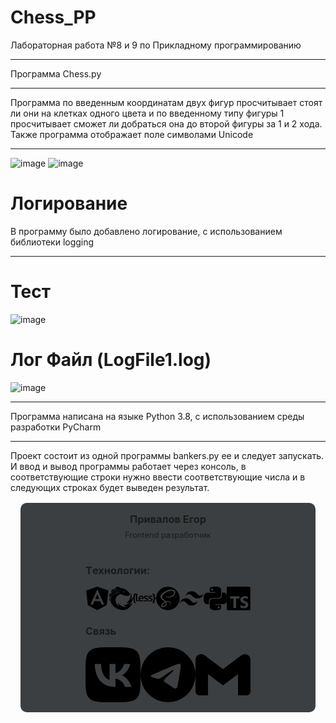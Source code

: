 # Chess_PP
Лабораторная работа №8 и 9 по Прикладному программированию
____
Программа Chess.py
____
Программа по введенным координатам двух фигур просчитывает стоят ли они на клетках одного цвета и по введенному типу фигуры 1 просчитывает сможет ли добраться она до второй фигуры за 1 и 2 хода. Также программа отображает поле символами Unicode
____
![image](https://user-images.githubusercontent.com/44251572/145725302-dd8a2fcf-8d48-4658-a07c-604e532e7fbf.png)
![image](https://user-images.githubusercontent.com/44251572/145725344-3fa957d2-c190-4e34-8466-738a8e3f84a3.png)
  
# Логирование
В программу было добавлено логирование, с использованием библиотеки logging
____
# Тест
![image](https://user-images.githubusercontent.com/44251572/145725789-a1f14b63-402f-4602-be54-1312753d08cf.png)
# Лог Файл (LogFile1.log)
![image](https://user-images.githubusercontent.com/44251572/145725859-46b747ed-5c89-44e8-96b3-c0c26c338ded.png)
____
Программа написана на языке Python 3.8, с использованием среды разработки PyCharm
____
Проект состоит из одной программы bankers.py ее и следует запускать. И ввод и вывод программы работает через консоль, в соответствующие строки нужно ввести соответствующие числа и в следующих строках будет выведен результат.


<div style="background-color: #3c3f41; 
            border-radius: 10px; 
            margin: 1rem;
            padding: 1rem;
            display: flex;
            flex-direction: column">
    <img alt="" src="https://sun3-17.userapi.com/s/v1/if1/zuoZewRpBKm6DF6enLrw8WJQ42KFcYKEjVcDX5CLQeE90IZNUkZwtp2xadmlfYw0RUlmHQ34.jpg?size=200x200&quality=96&crop=12,7,1413,1413&ava=1" 
         style="border-radius: 50%; margin: auto;">
    <h3 style="margin: auto auto .5rem;">Привалов Егор</h3>
    <p style="margin: auto auto 1rem; font-size: 0.8rem;">Frontend разработчик</p>
    <div style="display: flex; width: 60%; margin: auto; flex-direction: column; height: max-content;">
            <h3>Tехнологии:</h3>
            <div style="display: flex">
            <svg role="img" viewBox="0 0 24 24" xmlns="http://www.w3.org/2000/svg"><title>Angular</title><path d="M9.931 12.645h4.138l-2.07-4.908m0-7.737L.68 3.982l1.726 14.771L12 24l9.596-5.242L23.32 3.984 11.999.001zm7.064 18.31h-2.638l-1.422-3.503H8.996l-1.422 3.504h-2.64L12 2.65z"/></svg>
            <svg role="img" viewBox="0 0 24 24" xmlns="http://www.w3.org/2000/svg"><title>ReactiveX</title><path d="M7.402 2.343c-2.224.984-3.615 2.583-4.4 3.747-.852 1.268-1.184 2.319-1.184 2.328-.002.036.005-.017 0 .019-.246.7-.473 1.798-.473 1.807-.265 1.344-.142 2.593-.142 2.612l.029.246a9.58 9.58 0 01.132-1.012c.019-.133.37-2.016 1.694-3.511.142-.218 1.675-2.233 4.495-2.233.606 0 1.24.094 1.874.283h.019c.038.01.87.313 1.173.464.284.142.786.36.795.36h.02c2.715 1.325 5.062 1.75 5.081 1.76.672.114 1.278.17 1.817.17 1.079 0 1.855-.236 2.262-.69.237-.26.307-.559.293-.814.019-.985-.785-2.044-1.467-2.754a10.868 10.868 0 00-1.542-1.344c-2.044-1.514-4.23-2.28-6.52-2.28-2.347.009-3.937.832-3.956.842zm7.419 2.659c.284 0 .511.227.511.51a.509.509 0 01-.511.512.509.509 0 01-.511-.511c0-.284.227-.511.511-.511zm-6.605-1.94c.075 0 .123.019.142.019l3.227 1.003-.123.255-1.543-.482c-.548-.17-1.12-.351-1.656-.52-.01 0-.028-.01-.047-.01-.02 0-.048 0-.067.01-.293.075-1.097.359-1.334.785a.481.481 0 00-.038.378c0 .01.17.54.596 1.088l2.14-.104 1.428-.066-.142.293-3.549.17c-.53-.643-.738-1.286-.738-1.286C6.181 3.554 8.083 3.07 8.083 3.07c.045-.001.09-.006.133-.01zm11.223 15.747c2.177-.946 3.104-2.584 3.104-2.584 2.035-2.772 1.344-5.697 1.344-5.697-1.296 2.82-2.48 3.596-2.48 3.596 3.19-4.854.02-7.788.02-7.788C22.723 9.1 21 12.468 21 12.468c-1.448 3.048-3.502 4.136-3.502 4.136 2.29.426 3.975-1.117 3.975-1.117-3.284 3.549-6.842 3.379-6.842 3.379 1.495 1.675 3.738 1.533 3.738 1.533-2.934.69-5.688-.284-7.95-2.167-.425-.35-.832-.73-1.21-1.136-.144-.15-.28-.31-.417-.464-.047 1.751 1.779 3.379 1.779 3.379-2.29-.947-3.34-3-3.34-3s-1.543-2.631-.426-5.631c1.107-2.962 4.419-3.626 4.504-3.645-.251-.117-.644-.292-.814-.367-.293-.142-1.145-.455-1.145-.455a6.397 6.397 0 00-1.798-.274c-2.792 0-4.277 2.11-4.277 2.11-1.316 1.477-1.628 3.388-1.628 3.388-.37 1.827.028 3.748.028 3.748s.038.151.048.217c.303.72.69 1.43 1.145 2.101 2.46 3.672 6.454 4.94 6.454 4.94 5.914 2.006 9.955-.946 9.955-.946 3.72-2.555 4.467-5.508 4.467-5.508-3.01 2.338-4.306 2.12-4.306 2.12zM1.307 14.948a12.545 12.545 0 01-.36-1.78c-.01-.098-.025-.207-.037-.302 0 0-.133-1.287.151-2.697 0 0 .01-.038.02-.095.036-.203.093-.407.132-.577.085-.37.208-.814.33-1.174 0 0 1.307-4.287 5.726-6.245 0 0 1.524-.805 3.823-.862-.162-.16-.349-.329-.51-.435-1.08-.72-2.688-.956-3.663.057-.293.303-.54.634-.814.937-.312.34-.69.624-1.126.785-.378.142-.757.114-1.145.18-.397.066-.804.208-1.126.464-.35.284-.492.662-.53 1.097-.038.341-.028.691-.047 1.032-.048 1.003-.37 1.287-1.089 1.845-.303.227-.558.53-.747.852-.568 1.003.34 2.044.388 3.057.01.208-.01.416-.085.615-.076.217-.228.36-.35.54-.171.236-.285.52-.237.813.047.293.199.568.34.823.275.455.616.862.975 1.25.012.016.038.04.054.052l-.073-.232z"/></svg>
            <svg role="img" viewBox="0 0 24 24" xmlns="http://www.w3.org/2000/svg"><title>Less</title><path d="M3.598 7.15a7.961 7.961 0 0 0-1.054.068c-.281.041-.52.124-.717.249a1.19 1.19 0 0 0-.45.497c-.098.208-.14.47-.14.802V10.3c0 .428-.084.732-.253.884-.169.166-.492.25-.984.25v1.16c.478 0 .815.083.984.249.169.166.253.47.253.912v1.548c0 .594.183 1.009.548 1.23.38.207.984.318 1.813.318v-1.078c-.393 0-.646-.07-.773-.194-.126-.124-.183-.373-.183-.746v-1.465c0-.373-.098-.663-.28-.87-.184-.208-.479-.374-.886-.484.393-.125.688-.29.871-.512.183-.22.281-.511.281-.87V9.167c0-.36.057-.608.183-.733.122-.12.412-.195.787-.2v4.547c0 .416.03.764.09 1.044.059.28.164.52.314.724.15.203.356.35.616.443.26.093.589.14.984.14.098 0 .205-.007.32-.02a5.336 5.336 0 0 0 .65-.107l-.036-.98c-.27.038-.492.057-.667.057-.353 0-.59-.092-.713-.276-.122-.183-.183-.534-.183-1.051V7.149H3.598zm16.818-.001v1.092c.393 0 .647.069.773.193.127.125.183.373.183.733v1.465c0 .359.098.65.28.87.184.222.479.387.872.512-.407.11-.702.276-.885.483-.183.208-.281.498-.281.871v1.465c0 .373-.057.622-.183.746-.126.125-.38.194-.773.194v1.078c.83 0 1.434-.11 1.813-.318.365-.221.548-.636.548-1.23v-1.548c0-.442.085-.746.253-.912.169-.166.506-.249.984-.249v-1.16c-.492 0-.815-.084-.984-.25-.168-.151-.253-.456-.253-.884V8.766c0-.332-.042-.594-.14-.801a1.19 1.19 0 0 0-.45-.498 1.828 1.828 0 0 0-.717-.249 7.252 7.252 0 0 0-1.04-.069zm-6.479 1.975c-.675 0-1.209.14-1.588.421-.38.281-.576.689-.576 1.209 0 .422.112.773.351 1.026s.618.478 1.152.688c.043.015.14.057.296.113.45.183.758.31.913.436a.592.592 0 0 1 .239.478c0 .224-.084.393-.253.506-.169.112-.408.168-.717.168-.295 0-.632-.056-.984-.155a3.901 3.901 0 0 1-.885-.337l-.14 1.04c.505.296 1.18.436 2.037.436.717 0 1.265-.155 1.659-.464.393-.309.59-.759.59-1.335 0-.436-.126-.787-.38-1.054-.252-.267-.632-.492-1.166-.689-.382-.15-.84-.277-1.209-.506a.465.465 0 0 1-.224-.421c0-.183.084-.324.239-.422.154-.098.365-.14.646-.14.506 0 1.026.126 1.574.379l.365-.956c-.562-.28-1.208-.421-1.939-.421zm4.512 0c-.675 0-1.21.14-1.589.421-.38.281-.576.689-.576 1.209 0 .422.112.773.351 1.026.24.253.619.478 1.153.688.042.015.14.057.295.113.45.183.759.31.914.436a.592.592 0 0 1 .238.478c0 .224-.084.393-.253.506-.168.112-.407.168-.716.168a3.72 3.72 0 0 1-.984-.155 3.904 3.904 0 0 1-.886-.337l-.14 1.04c.506.296 1.18.436 2.038.436.702 0 1.265-.155 1.686-.464.394-.309.59-.759.59-1.335 0-.436-.126-.787-.379-1.054s-.632-.492-1.166-.689c-.392-.153-.842-.277-1.209-.506a.465.465 0 0 1-.225-.421c0-.183.085-.324.24-.422.154-.098.364-.14.646-.14.506 0 1.026.126 1.574.379l.337-.956c-.562-.28-1.209-.421-1.94-.421zm-9.46.014c-.842 0-1.503.267-1.995.815-.492.548-.73 1.279-.73 2.192 0 .956.252 1.687.772 2.22.52.535 1.237.802 2.165.802.8 0 1.49-.183 2.08-.52l-.197-.984a3.66 3.66 0 0 1-1.813.492c-.492 0-.886-.155-1.167-.45-.28-.295-.435-.716-.45-1.25h3.852v-.591c0-.829-.225-1.49-.661-1.982-.45-.491-1.054-.744-1.855-.744zm-.013.983c.38 0 .674.127.885.38.211.253.323.618.323 1.082H7.67c.042-.492.182-.857.407-1.096.253-.239.548-.366.9-.366Z"/></svg>
            <svg role="img" viewBox="0 0 24 24" xmlns="http://www.w3.org/2000/svg"><title>Sass</title><path d="M12 0c6.627 0 12 5.373 12 12s-5.373 12-12 12S0 18.627 0 12 5.373 0 12 0zM9.615 15.998c.175.645.156 1.248-.024 1.792l-.065.18c-.024.061-.052.12-.078.176-.14.29-.326.56-.555.81-.698.759-1.672 1.047-2.09.805-.45-.262-.226-1.335.584-2.19.871-.918 2.12-1.509 2.12-1.509v-.003l.108-.061zm9.911-10.861c-.542-2.133-4.077-2.834-7.422-1.645-1.989.707-4.144 1.818-5.693 3.267C4.568 8.48 4.275 9.98 4.396 10.607c.427 2.211 3.457 3.657 4.703 4.73v.006c-.367.18-3.056 1.529-3.686 2.925-.675 1.47.105 2.521.615 2.655 1.575.436 3.195-.36 4.065-1.649.84-1.261.766-2.881.404-3.676.496-.135 1.08-.195 1.83-.104 2.101.24 2.521 1.56 2.43 2.1-.09.539-.523.854-.674.944-.15.091-.195.12-.181.181.015.09.091.09.21.075.165-.03 1.096-.45 1.141-1.471.045-1.29-1.186-2.729-3.375-2.7-.9.016-1.471.091-1.875.256-.03-.045-.061-.075-.105-.105-1.35-1.455-3.855-2.475-3.75-4.41.03-.705.285-2.564 4.8-4.814 3.705-1.846 6.661-1.335 7.171-.21.733 1.604-1.576 4.59-5.431 5.024-1.47.165-2.235-.404-2.431-.615-.209-.225-.239-.24-.314-.194-.12.06-.045.255 0 .375.12.3.585.825 1.396 1.095.704.225 2.43.359 4.5-.45 2.324-.899 4.139-3.405 3.614-5.505l.073.067z"/></svg>
            <svg role="img" viewBox="0 0 24 24" xmlns="http://www.w3.org/2000/svg"><title>Tailwind CSS</title><path d="M12.001,4.8c-3.2,0-5.2,1.6-6,4.8c1.2-1.6,2.6-2.2,4.2-1.8c0.913,0.228,1.565,0.89,2.288,1.624 C13.666,10.618,15.027,12,18.001,12c3.2,0,5.2-1.6,6-4.8c-1.2,1.6-2.6,2.2-4.2,1.8c-0.913-0.228-1.565-0.89-2.288-1.624 C16.337,6.182,14.976,4.8,12.001,4.8z M6.001,12c-3.2,0-5.2,1.6-6,4.8c1.2-1.6,2.6-2.2,4.2-1.8c0.913,0.228,1.565,0.89,2.288,1.624 c1.177,1.194,2.538,2.576,5.512,2.576c3.2,0,5.2-1.6,6-4.8c-1.2,1.6-2.6,2.2-4.2,1.8c-0.913-0.228-1.565-0.89-2.288-1.624 C10.337,13.382,8.976,12,6.001,12z"/></svg>
            <svg role="img" viewBox="0 0 24 24" xmlns="http://www.w3.org/2000/svg"><title>Python</title><path d="M14.25.18l.9.2.73.26.59.3.45.32.34.34.25.34.16.33.1.3.04.26.02.2-.01.13V8.5l-.05.63-.13.55-.21.46-.26.38-.3.31-.33.25-.35.19-.35.14-.33.1-.3.07-.26.04-.21.02H8.77l-.69.05-.59.14-.5.22-.41.27-.33.32-.27.35-.2.36-.15.37-.1.35-.07.32-.04.27-.02.21v3.06H3.17l-.21-.03-.28-.07-.32-.12-.35-.18-.36-.26-.36-.36-.35-.46-.32-.59-.28-.73-.21-.88-.14-1.05-.05-1.23.06-1.22.16-1.04.24-.87.32-.71.36-.57.4-.44.42-.33.42-.24.4-.16.36-.1.32-.05.24-.01h.16l.06.01h8.16v-.83H6.18l-.01-2.75-.02-.37.05-.34.11-.31.17-.28.25-.26.31-.23.38-.2.44-.18.51-.15.58-.12.64-.1.71-.06.77-.04.84-.02 1.27.05zm-6.3 1.98l-.23.33-.08.41.08.41.23.34.33.22.41.09.41-.09.33-.22.23-.34.08-.41-.08-.41-.23-.33-.33-.22-.41-.09-.41.09zm13.09 3.95l.28.06.32.12.35.18.36.27.36.35.35.47.32.59.28.73.21.88.14 1.04.05 1.23-.06 1.23-.16 1.04-.24.86-.32.71-.36.57-.4.45-.42.33-.42.24-.4.16-.36.09-.32.05-.24.02-.16-.01h-8.22v.82h5.84l.01 2.76.02.36-.05.34-.11.31-.17.29-.25.25-.31.24-.38.2-.44.17-.51.15-.58.13-.64.09-.71.07-.77.04-.84.01-1.27-.04-1.07-.14-.9-.2-.73-.25-.59-.3-.45-.33-.34-.34-.25-.34-.16-.33-.1-.3-.04-.25-.02-.2.01-.13v-5.34l.05-.64.13-.54.21-.46.26-.38.3-.32.33-.24.35-.2.35-.14.33-.1.3-.06.26-.04.21-.02.13-.01h5.84l.69-.05.59-.14.5-.21.41-.28.33-.32.27-.35.2-.36.15-.36.1-.35.07-.32.04-.28.02-.21V6.07h2.09l.14.01zm-6.47 14.25l-.23.33-.08.41.08.41.23.33.33.23.41.08.41-.08.33-.23.23-.33.08-.41-.08-.41-.23-.33-.33-.23-.41-.08-.41.08z"/></svg>
            <svg role="img" viewBox="0 0 24 24" xmlns="http://www.w3.org/2000/svg"><title>TypeScript</title><path d="M1.125 0C.502 0 0 .502 0 1.125v21.75C0 23.498.502 24 1.125 24h21.75c.623 0 1.125-.502 1.125-1.125V1.125C24 .502 23.498 0 22.875 0zm17.363 9.75c.612 0 1.154.037 1.627.111a6.38 6.38 0 0 1 1.306.34v2.458a3.95 3.95 0 0 0-.643-.361 5.093 5.093 0 0 0-.717-.26 5.453 5.453 0 0 0-1.426-.2c-.3 0-.573.028-.819.086a2.1 2.1 0 0 0-.623.242c-.17.104-.3.229-.393.374a.888.888 0 0 0-.14.49c0 .196.053.373.156.529.104.156.252.304.443.444s.423.276.696.41c.273.135.582.274.926.416.47.197.892.407 1.266.628.374.222.695.473.963.753.268.279.472.598.614.957.142.359.214.776.214 1.253 0 .657-.125 1.21-.373 1.656a3.033 3.033 0 0 1-1.012 1.085 4.38 4.38 0 0 1-1.487.596c-.566.12-1.163.18-1.79.18a9.916 9.916 0 0 1-1.84-.164 5.544 5.544 0 0 1-1.512-.493v-2.63a5.033 5.033 0 0 0 3.237 1.2c.333 0 .624-.03.872-.09.249-.06.456-.144.623-.25.166-.108.29-.234.373-.38a1.023 1.023 0 0 0-.074-1.089 2.12 2.12 0 0 0-.537-.5 5.597 5.597 0 0 0-.807-.444 27.72 27.72 0 0 0-1.007-.436c-.918-.383-1.602-.852-2.053-1.405-.45-.553-.676-1.222-.676-2.005 0-.614.123-1.141.369-1.582.246-.441.58-.804 1.004-1.089a4.494 4.494 0 0 1 1.47-.629 7.536 7.536 0 0 1 1.77-.201zm-15.113.188h9.563v2.166H9.506v9.646H6.789v-9.646H3.375z"/></svg>
            </div>
    </div>
    <div style="display: flex; width: 60%; margin: auto; flex-direction: column">
        <h3>Связь</h3>
        <div style="display: flex">
        <svg role="img" viewBox="0 0 24 24" xmlns="http://www.w3.org/2000/svg"><title>VK</title><path d="m9.489.004.729-.003h3.564l.73.003.914.01.433.007.418.011.403.014.388.016.374.021.36.025.345.03.333.033c1.74.196 2.933.616 3.833 1.516.9.9 1.32 2.092 1.516 3.833l.034.333.029.346.025.36.02.373.025.588.012.41.013.644.009.915.004.98-.001 3.313-.003.73-.01.914-.007.433-.011.418-.014.403-.016.388-.021.374-.025.36-.03.345-.033.333c-.196 1.74-.616 2.933-1.516 3.833-.9.9-2.092 1.32-3.833 1.516l-.333.034-.346.029-.36.025-.373.02-.588.025-.41.012-.644.013-.915.009-.98.004-3.313-.001-.73-.003-.914-.01-.433-.007-.418-.011-.403-.014-.388-.016-.374-.021-.36-.025-.345-.03-.333-.033c-1.74-.196-2.933-.616-3.833-1.516-.9-.9-1.32-2.092-1.516-3.833l-.034-.333-.029-.346-.025-.36-.02-.373-.025-.588-.012-.41-.013-.644-.009-.915-.004-.98.001-3.313.003-.73.01-.914.007-.433.011-.418.014-.403.016-.388.021-.374.025-.36.03-.345.033-.333c.196-1.74.616-2.933 1.516-3.833.9-.9 2.092-1.32 3.833-1.516l.333-.034.346-.029.36-.025.373-.02.588-.025.41-.012.644-.013.915-.009ZM6.79 7.3H4.05c.13 6.24 3.25 9.99 8.72 9.99h.31v-3.57c2.01.2 3.53 1.67 4.14 3.57h2.84c-.78-2.84-2.83-4.41-4.11-5.01 1.28-.74 3.08-2.54 3.51-4.98h-2.58c-.56 1.98-2.22 3.78-3.8 3.95V7.3H10.5v6.92c-1.6-.4-3.62-2.34-3.71-6.92Z"/><a href="https://vk.com/egodka"></a></svg>
        <svg role="img" viewBox="0 0 24 24" xmlns="http://www.w3.org/2000/svg"><title>Telegram</title><path d="M11.944 0A12 12 0 0 0 0 12a12 12 0 0 0 12 12 12 12 0 0 0 12-12A12 12 0 0 0 12 0a12 12 0 0 0-.056 0zm4.962 7.224c.1-.002.321.023.465.14a.506.506 0 0 1 .171.325c.016.093.036.306.02.472-.18 1.898-.962 6.502-1.36 8.627-.168.9-.499 1.201-.82 1.23-.696.065-1.225-.46-1.9-.902-1.056-.693-1.653-1.124-2.678-1.8-1.185-.78-.417-1.21.258-1.91.177-.184 3.247-2.977 3.307-3.23.007-.032.014-.15-.056-.212s-.174-.041-.249-.024c-.106.024-1.793 1.14-5.061 3.345-.48.33-.913.49-1.302.48-.428-.008-1.252-.241-1.865-.44-.752-.245-1.349-.374-1.297-.789.027-.216.325-.437.893-.663 3.498-1.524 5.83-2.529 6.998-3.014 3.332-1.386 4.025-1.627 4.476-1.635z"/><a href="https://t.me/egodka"></a></svg> 
        <svg role="img" viewBox="0 0 24 24" xmlns="http://www.w3.org/2000/svg"><title>Gmail</title><path d="M24 5.457v13.909c0 .904-.732 1.636-1.636 1.636h-3.819V11.73L12 16.64l-6.545-4.91v9.273H1.636A1.636 1.636 0 0 1 0 19.366V5.457c0-2.023 2.309-3.178 3.927-1.964L5.455 4.64 12 9.548l6.545-4.91 1.528-1.145C21.69 2.28 24 3.434 24 5.457z"/><a href="mailto:egodkka@yandex.ru"></a></svg>
        </div>
    </div>
</div>
